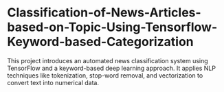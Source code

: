 # Classification-of-News-Articles-based-on-Topic-Using-Tensorflow-Keyword-based-Categorization
This project introduces an automated news classification system using TensorFlow and a keyword-based deep learning approach. It applies NLP techniques like tokenization, stop-word removal, and vectorization to convert text into numerical data. 

